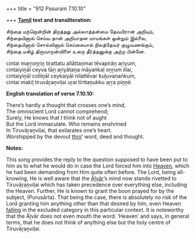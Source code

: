 +++
title = "912 Pasuram 7.10.10"

+++
**[Tamil](/definition/tamil#history "show Tamil definitions") text and transliteration:**

சிந்தை மற்றொன்றின் திறத்தது அல்லாத்தன்மை தேவபிரான் அறியும்,  
சிந்தையினால் செய்வ தான் அறியாதன மாயங்கள் ஒன்றும் இல்லை,  
சிந்தையினால் சொல்லினால் செய்கையால் நிலத்தேவர் குழுவணங்கும்,  
சிந்தை மகிழ் திருவாறன்விளை உறை தீர்த்தனுக்கு அற்ற பின்னே.

cintai maṟṟoṉṟiṉ tiṟattatu allāttaṉmai tēvapirāṉ aṟiyum,  
cintaiyiṉāl ceyva tāṉ aṟiyātaṉa māyaṅkaḷ oṉṟum illai,  
cintaiyiṉāl colliṉāl ceykaiyāl nilattēvar kuḻuvaṇaṅkum,  
cintai makiḻ tiruvāṟaṉviḷai uṟai tīrttaṉukku aṟṟa piṉṉē.

**English translation of verse 7.10.10:**

There’s hardly a thought that crosses one’s mind,  
The omniscient Lord cannot comprehend;  
Surely, He knows that I think not of aught  
But the Lord immaculate. Who remains enshrined  
In Tiruvāṟaṉviḷai, that exilaṛates one’s heart.  
Worshipped by the devout [thro](/definition/thro#history "show thro definitions")’ word, deed and thought.

**Notes:**

This song provides the reply to the question supposed to have been put to him as to what he would do in case the Lord forced him into [Heaven](/definition/heaven#history "show Heaven definitions"), which he had been demanding from Him quite often before. The Lord, being all-knowing, He is well aware that the [Āḻvār](/definition/aḻvar#vaishnavism "show Āḻvār definitions")’s mind now stands rivetted to Tiruvāṟaṉviḷai which has taken precedence over everything else, including the Heaven. Further, He is known to grant the boon prayed for by the subject, (Purusārta). That being the case, there is absolutely no risk of the Lord granting him anything other than that desired by him, even Heaven [falling](/definition/falling#history "show falling definitions") in the excluded category in this particular context. It is noteworthy that the Āḻvār does not even mouth the word. ‘Heaven’ and says, in general terms, that he does not think of anything else but the holy centre of Tiruvāṟaṉviḷai.


